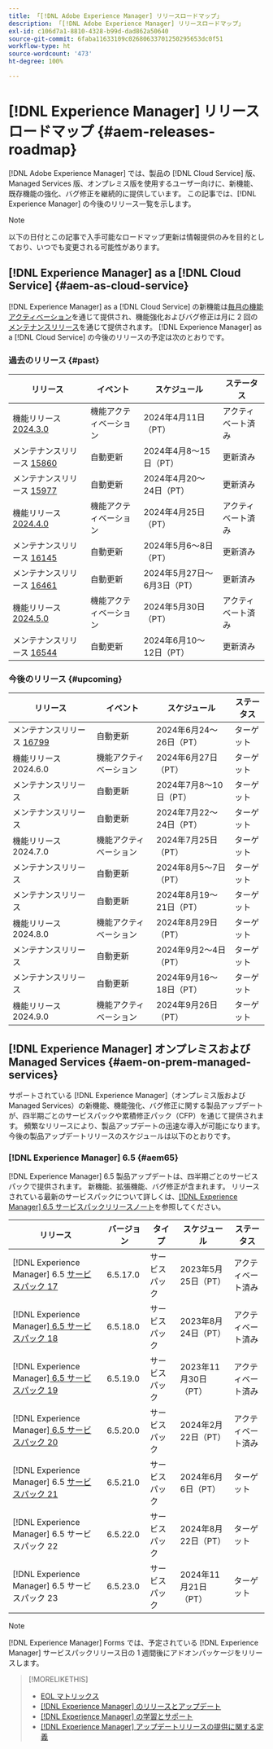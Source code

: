 ```yaml
---
title: 「[!DNL Adobe Experience Manager] リリースロードマップ」
description: 「[!DNL Adobe Experience Manager] リリースロードマップ」
exl-id: c106d7a1-8810-4328-b99d-dad862a50640
source-git-commit: 6faba11633109c02680633701250295653dc0f51
workflow-type: ht
source-wordcount: '473'
ht-degree: 100%

---
```



# [!DNL Experience Manager] リリースロードマップ {#aem-releases-roadmap}

[!DNL Adobe Experience Manager] では、製品の [!DNL Cloud Service] 版、Managed Services 版、オンプレミス版を使用するユーザー向けに、新機能、既存機能の強化、バグ修正を継続的に提供しています。 この記事では、[!DNL Experience Manager] の今後のリリース一覧を示します。

>[!NOTE]
>
>以下の日付とこの記事で入手可能なロードマップ更新は情報提供のみを目的としており、いつでも変更される可能性があります。

## [!DNL Experience Manager] as a [!DNL Cloud Service] {#aem-as-cloud-service}

[!DNL Experience Manager] as a [!DNL Cloud Service] の新機能は[毎月の機能アクティベーション](https://experienceleague.adobe.com/ja/docs/experience-manager-cloud-service/content/release-notes/release-notes/release-notes-current)を通じて提供され、機能強化およびバグ修正は月に 2 回の[メンテナンスリリース](https://experienceleague.adobe.com/ja/docs/experience-manager-cloud-service/content/release-notes/maintenance/latest)を通じて提供されます。
[!DNL Experience Manager] as a [!DNL Cloud Service] の今後のリリースの予定は次のとおりです。

### 過去のリリース {#past}

| リリース | イベント | スケジュール | ステータス |
|---|---|---|---|
| 機能リリース [2024.3.0](https://experienceleague.adobe.com/ja/docs/experience-manager-cloud-service/content/release-notes/release-notes/2024/release-notes-2024-3-0) | 機能アクティベーション | 2024年4月11日（PT） | アクティベート済み |
| メンテナンスリリース [15860](https://experienceleague.adobe.com/ja/docs/experience-manager-cloud-service/content/release-notes/maintenance/2024/2024-3-0#release-15860) | 自動更新 | 2024年4月8～15日（PT） | 更新済み |
| メンテナンスリリース [15977](https://experienceleague.adobe.com/ja/docs/experience-manager-cloud-service/content/release-notes/maintenance/2024/2024-4-0#release-15977) | 自動更新 | 2024年4月20～24日（PT） | 更新済み |
| 機能リリース [2024.4.0](https://experienceleague.adobe.com/ja/docs/experience-manager-cloud-service/content/release-notes/release-notes/2024/release-notes-2024-4-0) | 機能アクティベーション | 2024年4月25日（PT） | アクティベート済み |
| メンテナンスリリース [16145](https://experienceleague.adobe.com/ja/docs/experience-manager-cloud-service/content/release-notes/maintenance/2024/2024-5-0#release-16145) | 自動更新 | 2024年5月6〜8日（PT） | 更新済み |
| メンテナンスリリース [16461](https://experienceleague.adobe.com/ja/docs/experience-manager-cloud-service/content/release-notes/maintenance/2024/2024-5-0#release-16461) | 自動更新 | 2024年5月27日～6月3日（PT） | 更新済み |
| 機能リリース [2024.5.0](https://experienceleague.adobe.com/ja/docs/experience-manager-cloud-service/content/release-notes/release-notes/release-notes-current) | 機能アクティベーション | 2024年5月30日（PT） | アクティベート済み |
| メンテナンスリリース [16544](https://experienceleague.adobe.com/ja/docs/experience-manager-cloud-service/content/release-notes/maintenance/2024/2024-6-0#release-16544) | 自動更新 | 2024年6月10～12日（PT） | 更新済み |

### 今後のリリース {#upcoming}

| リリース | イベント | スケジュール | ステータス |
|---|---|---|---|
| メンテナンスリリース [16799](https://experienceleague.adobe.com/ja/docs/experience-manager-cloud-service/content/release-notes/maintenance/latest) | 自動更新 | 2024年6月24～26日（PT） | ターゲット |
| 機能リリース 2024.6.0 | 機能アクティベーション | 2024年6月27日（PT） | ターゲット |
| メンテナンスリリース | 自動更新 | 2024年7月8～10日（PT） | ターゲット |
| メンテナンスリリース | 自動更新 | 2024年7月22～24日（PT） | ターゲット |
| 機能リリース 2024.7.0 | 機能アクティベーション | 2024年7月25日（PT） | ターゲット |
| メンテナンスリリース | 自動更新 | 2024年8月5～7日（PT） | ターゲット |
| メンテナンスリリース | 自動更新 | 2024年8月19～21日（PT） | ターゲット |
| 機能リリース 2024.8.0 | 機能アクティベーション | 2024年8月29日（PT） | ターゲット |
| メンテナンスリリース | 自動更新 | 2024年9月2～4日（PT） | ターゲット |
| メンテナンスリリース | 自動更新 | 2024年9月16～18日（PT） | ターゲット |
| 機能リリース 2024.9.0 | 機能アクティベーション | 2024年9月26日（PT） | ターゲット |

## [!DNL Experience Manager] オンプレミスおよび Managed Services {#aem-on-prem-managed-services}

サポートされている [!DNL Experience Manager]（オンプレミス版および Managed Services）の新機能、機能強化、バグ修正に関する製品アップデートが、四半期ごとのサービスパックや累積修正パック（CFP）を通じて提供されます。 頻繁なリリースにより、製品アップデートの迅速な導入が可能になります。 今後の製品アップデートリリースのスケジュールは以下のとおりです。

### [!DNL Experience Manager] 6.5 {#aem65}

[!DNL Experience Manager] 6.5 製品アップデートは、四半期ごとのサービスパックで提供されます。 新機能、拡張機能、バグ修正が含まれます。 リリースされている最新のサービスパックについて詳しくは、[[!DNL Experience Manager] 6.5 サービスパックリリースノート](https://experienceleague.adobe.com/ja/docs/experience-manager-65/content/release-notes/release-notes)を参照してください。

| リリース | バージョン | タイプ | スケジュール | ステータス |
|---|---|---|---|---|
| [!DNL Experience Manager] 6.5 [サービスパック 17](https://experienceleague.adobe.com/ja/docs/experience-manager-65/content/release-notes/service-pack/6-5-17) | 6.5.17.0 | サービスパック | 2023年5月25日（PT） | アクティベート済み |
| [!DNL Experience Manager][ 6.5 サービスパック 18](https://experienceleague.adobe.com/ja/docs/experience-manager-65/content/release-notes/service-pack/6-5-18) | 6.5.18.0 | サービスパック | 2023年8月24日（PT） | アクティベート済み |
| [!DNL Experience Manager][ 6.5 サービスパック 19](https://experienceleague.adobe.com/ja/docs/experience-manager-65/content/release-notes/service-pack/6-5-19) | 6.5.19.0 | サービスパック | 2023年11月30日（PT） | アクティベート済み |
| [!DNL Experience Manager][ 6.5 サービスパック 20](https://experienceleague.adobe.com/ja/docs/experience-manager-65/content/release-notes/service-pack/6-5-20) | 6.5.20.0 | サービスパック | 2024年2月22日（PT） | アクティベート済み |
| [!DNL Experience Manager] 6.5 [サービスパック 21](https://experienceleague.adobe.com/ja/docs/experience-manager-65/content/release-notes/release-notes) | 6.5.21.0 | サービスパック | 2024年6月6日（PT） | ターゲット |
| [!DNL Experience Manager] 6.5 サービスパック 22 | 6.5.22.0 | サービスパック | 2024年8月22日（PT） | ターゲット |
| [!DNL Experience Manager] 6.5 サービスパック 23 | 6.5.23.0 | サービスパック | 2024年11月21日（PT） | ターゲット |

>[!NOTE]
>
>[!DNL Experience Manager] Forms では、予定されている [!DNL Experience Manager] サービスパックリリース日の 1 週間後にアドオンパッケージをリリースします。

>[!MORELIKETHIS]
>
>* [EOL マトリックス](https://helpx.adobe.com/jp/support/programs/eol-matrix.html)
>* [[!DNL Experience Manager] のリリースとアップデート](https://experienceleague.adobe.com/ja/docs/experience-manager-release-information/aem-release-updates/aem-releases-updates)
>* [[!DNL Experience Manager]  の学習とサポート](https://experienceleague.adobe.com/ja/docs/experience-manager-cloud-service)
>* [[!DNL Experience Manager] アップデートリリースの提供に関する定義](/help/using/update-release-vehicle-definitions.md)
